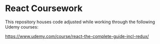 # React Coursework

This repository houses code adjusted while working through the following Udemy courses:

https://www.udemy.com/course/react-the-complete-guide-incl-redux/
